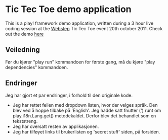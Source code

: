 Tic Tec Toe demo application
=========================

This is a play! framework demo application, written during a 3 hour live coding session at the [Webstep](http://webstep.no) Tic Tec Toe event 20th october 2011.
Check out the demo [here](http://demo.aabergs.net)

Veiledning
------------
Før du kjører "play run" kommandoen for første gang, må du kjøre "play dependencies" kommandoen.

Endringer
------------
Jeg har gjort et par endringer, i forhold til den originale kode.

- Jeg har rettet feilen med dropdown listen, hvor der velges språk. Den blev ved å hoppe tilbake på 'English'. Jeg hadde satt fnutter (') runt om play.i18n.Lang.get() metodekaldet. Derfor blev det behandlet som en tekststreng.
- Jeg har oversatt resten av applikasjonen.
- Jeg har tilføyet links til brukerlisten og 'secret stuff' siden, på forsiden.